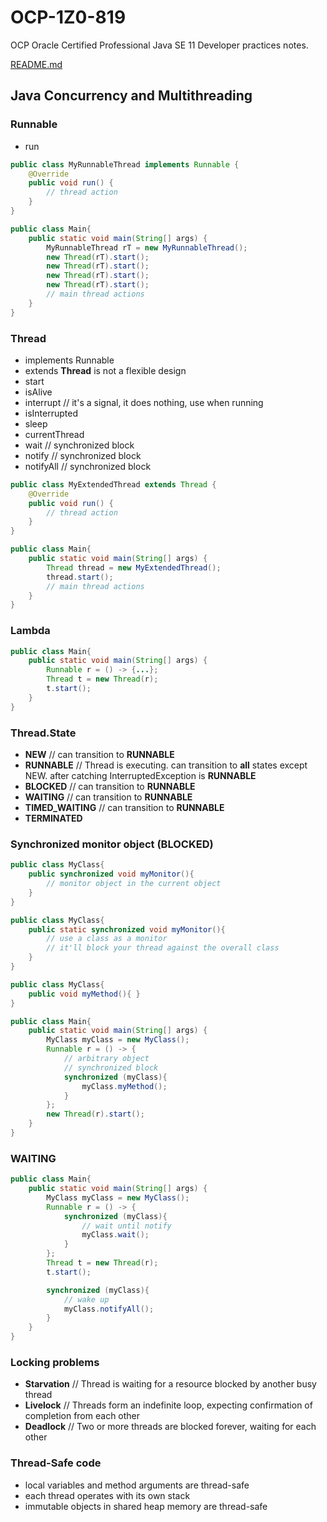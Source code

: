 # OCP-1Z0-819
OCP Oracle Certified Professional Java SE 11 Developer practices notes.

[README.md](../../README.md#threads)

## Java Concurrency and Multithreading

### Runnable
- run

````java
public class MyRunnableThread implements Runnable {
    @Override
    public void run() {
        // thread action
    }
}

public class Main{
    public static void main(String[] args) {
        MyRunnableThread rT = new MyRunnableThread();
        new Thread(rT).start();
        new Thread(rT).start();
        new Thread(rT).start();
        new Thread(rT).start();
        // main thread actions
    }
}
````

### Thread 
- implements Runnable
- extends **Thread** is not a flexible design  
- start
- isAlive
- interrupt // it's a signal, it does nothing, use when running
- isInterrupted 
- sleep
- currentThread
- wait // synchronized block
- notify // synchronized block
- notifyAll // synchronized block

````java
public class MyExtendedThread extends Thread {
    @Override
    public void run() {
        // thread action
    }
}

public class Main{
    public static void main(String[] args) {
        Thread thread = new MyExtendedThread();
        thread.start();
        // main thread actions
    }
}
````

### Lambda
````java
public class Main{
    public static void main(String[] args) {
        Runnable r = () -> {...};
        Thread t = new Thread(r);
        t.start();
    }
}
````

### Thread.State
- **NEW** // can transition to **RUNNABLE**
- **RUNNABLE** // Thread is executing. can transition to **all** states except NEW. after catching InterruptedException is **RUNNABLE**
- **BLOCKED** // can transition to **RUNNABLE**
- **WAITING** // can transition to **RUNNABLE**
- **TIMED_WAITING** // can transition to **RUNNABLE**
- **TERMINATED**

### Synchronized monitor object (BLOCKED)
````java
public class MyClass{
    public synchronized void myMonitor(){
        // monitor object in the current object
    }
}
````

````java
public class MyClass{
    public static synchronized void myMonitor(){
        // use a class as a monitor
        // it'll block your thread against the overall class
    }
}
````

````java
public class MyClass{
    public void myMethod(){ }
}

public class Main{
    public static void main(String[] args) {
        MyClass myClass = new MyClass();
        Runnable r = () -> {
            // arbitrary object
            // synchronized block
            synchronized (myClass){
                myClass.myMethod();
            }
        };
        new Thread(r).start();
    }
}
````

### WAITING
````java
public class Main{
    public static void main(String[] args) {
        MyClass myClass = new MyClass();
        Runnable r = () -> {
            synchronized (myClass){
                // wait until notify
                myClass.wait();
            }
        };
        Thread t = new Thread(r);
        t.start();

        synchronized (myClass){
            // wake up 
            myClass.notifyAll();
        }
    }
}
````

### Locking problems
- **Starvation** // Thread is waiting for a resource blocked by another busy thread   
- **Livelock** // Threads form an indefinite loop, expecting confirmation of completion from each other
- **Deadlock** // Two or more threads are blocked forever, waiting for each other

### Thread-Safe code
- local variables and method arguments are thread-safe
- each thread operates with its own stack
- immutable objects in shared heap memory are thread-safe
